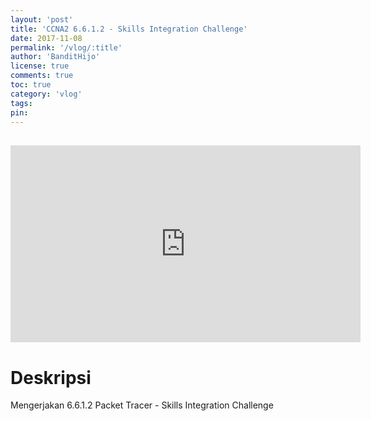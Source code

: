 ```yaml
---
layout: 'post'
title: 'CCNA2 6.6.1.2 - Skills Integration Challenge'
date: 2017-11-08
permalink: '/vlog/:title'
author: 'BanditHijo'
license: true
comments: true
toc: true
category: 'vlog'
tags:
pin:
---
```


<div style="margin-top:30px;"></div>
<!-- EMBED CONTAINER: YOUTUBE -->
<div class='embed-container'>
<iframe width="560" height="315" src="https://www.youtube.com/embed/TXmu5BfQPyU" frameborder="0" allow="accelerometer; autoplay; encrypted-media; gyroscope; picture-in-picture" allowfullscreen></iframe>
</div>

# Deskripsi

Mengerjakan 6.6.1.2 Packet Tracer - Skills Integration Challenge
